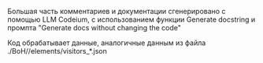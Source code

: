 <p>Большая часть комментариев и документации сгенерировано с помощью LLM Codeium, с использованием функции Generate docstring и промпта "Generate docs without changing the code"</p>
<p>Код обрабатывает данные, аналогичные данным из файла ./BoH/<locale>/elements/visitors_*.json</p>
